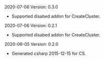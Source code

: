 2020-07-06 Version: 0.3.0
- Supported disabed addon for CreateCluster.

2020-07-06 Version: 0.2.1
- Supported disabed addon for CreateCluster.

2020-06-05 Version: 0.2.0
- Generated csharp 2015-12-15 for CS.

